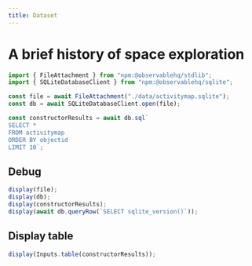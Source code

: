 ```yaml
---
title: Dataset
---
```


# A brief history of space exploration

```js
import { FileAttachment } from "npm:@observablehq/stdlib";
import { SQLiteDatabaseClient } from "npm:@observablehq/sqlite";

const file = await FileAttachment("./data/activitymap.sqlite");
const db = await SQLiteDatabaseClient.open(file);
```

```js
const constructorResults = await db.sql`
SELECT *
FROM activitymap
ORDER BY objectid
LIMIT 10`;
```

## Debug

```js
display(file);
display(db);
display(constructorResults);
display(await db.queryRow(`SELECT sqlite_version()`));
```

## Display table

```js
display(Inputs.table(constructorResults));
```
